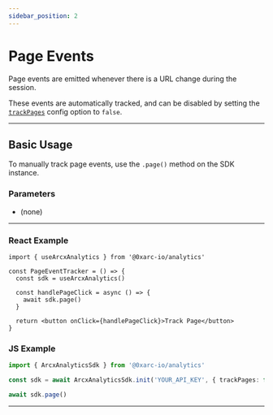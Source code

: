 ```yaml
---
sidebar_position: 2
---
```


# Page Events

Page events are emitted whenever there is a URL change during the session.

These events are automatically tracked, and can be disabled by setting the [`trackPages`](/tracking/automatic#configuration-options) config option to `false`.

---

## Basic Usage

To manually track page events, use the `.page()` method on the SDK instance.

### Parameters

- (none)

---

### React Example

```tsx
import { useArcxAnalytics } from '@0xarc-io/analytics'

const PageEventTracker = () => {
  const sdk = useArcxAnalytics()

  const handlePageClick = async () => {
    await sdk.page()
  }

  return <button onClick={handlePageClick}>Track Page</button>
}
```

### JS Example

```ts
import { ArcxAnalyticsSdk } from '@0xarc-io/analytics'

const sdk = await ArcxAnalyticsSdk.init('YOUR_API_KEY', { trackPages: false })

await sdk.page()
```

---
